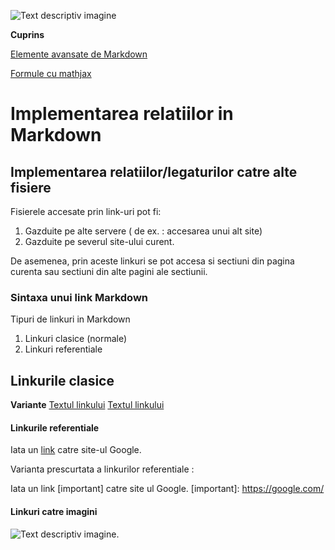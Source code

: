 ![Text descriptiv imagine](https://metricop.com/cdn/shop/articales/triable-total-station.jpg?v=1677673954&width=1100)

**Cuprins**

[Elemente avansate de Markdown](avansate.md)

[Formule cu mathjax](mathjax.md)


# Implementarea relatiilor in Markdown 

## Implementarea relatiilor/legaturilor catre alte fisiere

Fisierele accesate prin link-uri pot fi:
1. Gazduite pe alte servere ( de ex. : accesarea unui alt site)
2. Gazduite pe severul site-ului curent.

De asemenea, prin aceste linkuri se pot accesa si sectiuni din pagina curenta sau sectiuni din alte pagini ale sectiunii.

### Sintaxa unui link Markdown

Tipuri de linkuri in Markdown

1. Linkuri clasice (normale)
2. Linkuri referentiale

## Linkurile clasice
**Variante**
[Textul linkului](https://google.com/)
[Textul linkului](https://google.com/)

#### Linkurile referentiale

Iata un [link][link1] catre site-ul Google.

[link1]: https://google.com/

Varianta prescurtata a linkurilor referentiale :

Iata un link [important] catre site ul Google.
[important]: https://google.com/

#### Linkuri catre imagini 

![Text descriptiv imagine](|).
